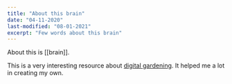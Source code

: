 ```yaml
---
title: "About this brain"
date: "04-11-2020"
last-modified: "08-01-2021"
excerpt: "Few words about this brain"
---
```


About this is [[brain]].

This is a very interesting resource about [digital gardening](https://github.com/MaggieAppleton/digital-gardeners). It helped me a lot in creating my own.
